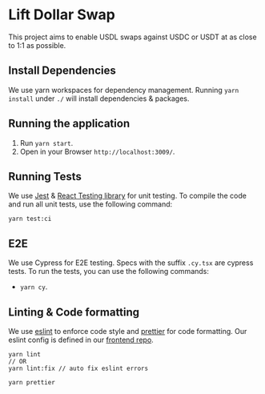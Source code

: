 # Lift Dollar Swap

This project aims to enable USDL swaps against USDC or USDT at as close to 1:1 as possible.

## Install Dependencies

We use yarn workspaces for dependency management. Running `yarn install` under `./` will install dependencies & packages.

## Running the application

1. Run `yarn start`.
2. Open in your Browser `http://localhost:3009/`.

## Running Tests

We use [Jest](https://jestjs.io/) & [React Testing library](https://testing-library.com/docs/react-testing-library/intro/) for unit testing. To compile the code and run all unit tests, use the following command:

```
yarn test:ci
```

## E2E

We use Cypress for E2E testing. Specs with the suffix `.cy.tsx` are cypress tests. To run the tests, you can use the following commands:

- `yarn cy`.

## Linting & Code formatting

We use [eslint](https://eslint.org/) to enforce code style and [prettier](https://prettier.io/) for code formatting. Our eslint config is defined in our [frontend repo](https://github.com/paxosglobal/frontend/tree/main/packages/eslint-config).

```
yarn lint
// OR
yarn lint:fix // auto fix eslint errors

yarn prettier
```
